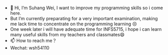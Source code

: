 - 👋 Hi, I’m Suhang Wei, I want to improve my programming skills so i come here. 
- But I’m currently preparating for a very important examination, making me lack time to concentrate on the programming learning 😣
- One week later i will have adequate time for INFS5715, i hope i can learn many useful skills from my teachers and classmates😄
- 📫 How to reach me？
- Wechat: wsh54110
